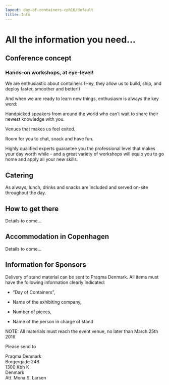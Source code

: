 ```yaml
---
layout: day-of-containers-cph16/default
title: Info
---
```

# All the information you need...<br/>

## Conference concept<br/>


### Hands-on workshops, at eye-level!

We are enthusiastic about containers (Hey, they allow us to build, ship, and deploy faster, smoother and better!) 

And when we are ready to learn new things, enthusiasm is always the key word: 


Handpicked speakers from around the world who can’t wait to share their newest knowledge with you. 

Venues that makes us feel exited. 

Room for you to chat, snack and have fun.


Highly qualified experts guarantee you the professional level that makes your day worth while - and a great variety of workshops will equip you to go home and apply all your new skills.


## Catering

As always, lunch, drinks and snacks are included and served on-site throughout the day.



## How to get there

Details to come…



## Accommodation in Copenhagen

Details to come…

## Information for Sponsors

Delivery of stand material can be sent to Praqma Denmark. 
All items must have the following information clearly indicated: 

* “Day of Containers”, 

* Name of the exhibiting company, 

* Number of pieces, 

* Name of the person in charge of stand

NOTE: All materials must reach the event venue, no later than March 25th 2016<br/>

Please send to<br/>

Praqma Denmark<br/>
Borgergade 24B<br/>
1300 Kbh K<br/>
Denmark<br/>
Att. Mona S. Larsen<br/>

